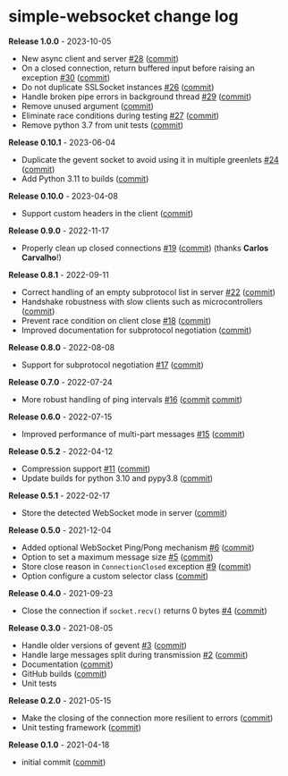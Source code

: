 # simple-websocket change log

**Release 1.0.0** - 2023-10-05

- New async client and server [#28](https://github.com/miguelgrinberg/simple-websocket/issues/28) ([commit](https://github.com/miguelgrinberg/simple-websocket/commit/57c5ffcb25c14d5c70f1ad4edd0261cdfcd27c94))
- On a closed connection, return buffered input before raising an exception [#30](https://github.com/miguelgrinberg/simple-websocket/issues/30) ([commit](https://github.com/miguelgrinberg/simple-websocket/commit/6c87abe22215c45b3dc0dadc168c3dd061eb2aa4))
- Do not duplicate SSLSocket instances [#26](https://github.com/miguelgrinberg/simple-websocket/issues/26) ([commit](https://github.com/miguelgrinberg/simple-websocket/commit/da42e98bf80f22747089946a6a08840e0bf646a9))
- Handle broken pipe errors in background thread [#29](https://github.com/miguelgrinberg/simple-websocket/issues/29) ([commit](https://github.com/miguelgrinberg/simple-websocket/commit/6f92764754550fc85b25e42182050c1e6636a41d))
- Remove unused argument ([commit](https://github.com/miguelgrinberg/simple-websocket/commit/245eedcf1e82fd3d199a6f7bf44916047588763d))
- Eliminate race conditions during testing [#27](https://github.com/miguelgrinberg/simple-websocket/issues/27) ([commit](https://github.com/miguelgrinberg/simple-websocket/commit/a37c79dc9ec8a54968d8b849c7f0a2e3bca46db8))
- Remove python 3.7 from unit tests ([commit](https://github.com/miguelgrinberg/simple-websocket/commit/761925a635901b4641ad63b6072c24ff5c4099d5))

**Release 0.10.1** - 2023-06-04

- Duplicate the gevent socket to avoid using it in multiple greenlets [#24](https://github.com/miguelgrinberg/simple-websocket/issues/24) ([commit](https://github.com/miguelgrinberg/simple-websocket/commit/ebc12b1a390ab36d8dcd020b45410da282fa8d60))
- Add Python 3.11 to builds ([commit](https://github.com/miguelgrinberg/simple-websocket/commit/df5c92a8d8b48e3482be5ad7af2628b17e6d6d07))

**Release 0.10.0** - 2023-04-08

- Support custom headers in the client ([commit](https://github.com/miguelgrinberg/simple-websocket/commit/4f5c653378e77026604b4b25b8a5373da48b5f74))

**Release 0.9.0** - 2022-11-17

- Properly clean up closed connections [#19](https://github.com/miguelgrinberg/simple-websocket/issues/19) ([commit](https://github.com/miguelgrinberg/simple-websocket/commit/9bda31010405045125b304afd633b9a9a5171335)) (thanks **Carlos Carvalho**!)

**Release 0.8.1** - 2022-09-11

- Correct handling of an empty subprotocol list in server [#22](https://github.com/miguelgrinberg/simple-websocket/issues/22) ([commit](https://github.com/miguelgrinberg/simple-websocket/commit/cf336163fbc65281163fac0c253c4281b760c169))
- Handshake robustness with slow clients such as microcontrollers ([commit](https://github.com/miguelgrinberg/simple-websocket/commit/271f8fc3ee466a0d0bd5a71543b2e50a632891dd))
- Prevent race condition on client close [#18](https://github.com/miguelgrinberg/simple-websocket/issues/18) ([commit](https://github.com/miguelgrinberg/simple-websocket/commit/e17449153b472a801df4bf2246f06a8486d91c9d))
- Improved documentation for subprotocol negotiation ([commit](https://github.com/miguelgrinberg/simple-websocket/commit/c74785482ff266c552692a330c3c71d2b9d1f438))

**Release 0.8.0** - 2022-08-08

- Support for subprotocol negotiation [#17](https://github.com/miguelgrinberg/simple-websocket/issues/17) ([commit](https://github.com/miguelgrinberg/simple-websocket/commit/04baf871e05e99d80c8905e9e9b0ff4be322e71f))

**Release 0.7.0** - 2022-07-24

- More robust handling of ping intervals [#16](https://github.com/miguelgrinberg/simple-websocket/issues/16) ([commit](https://github.com/miguelgrinberg/simple-websocket/commit/05185122a0d2548d5cbd7c3d650db9c9dd49fa76) [commit](https://github.com/miguelgrinberg/simple-websocket/commit/08bd663a918669fb12e805e08a73cae7d7aac3a1))

**Release 0.6.0** - 2022-07-15

- Improved performance of multi-part messages [#15](https://github.com/miguelgrinberg/simple-websocket/issues/15) ([commit](https://github.com/miguelgrinberg/simple-websocket/commit/ca2ea38520229ef7c881690667f23b99506f54a3))

**Release 0.5.2** - 2022-04-12

- Compression support [#11](https://github.com/miguelgrinberg/simple-websocket/issues/11) ([commit](https://github.com/miguelgrinberg/simple-websocket/commit/9277e67140a456bd34e09146732d4bdca0c6db12))
- Update builds for python 3.10 and pypy3.8 ([commit](https://github.com/miguelgrinberg/simple-websocket/commit/f44674fd8ec42b05e6ebc0571cb53ba60d3ce144))

**Release 0.5.1** - 2022-02-17

- Store the detected WebSocket mode in server ([commit](https://github.com/miguelgrinberg/simple-websocket/commit/145e3be63ad1de75eedbcfc193eb304767607bc8))

**Release 0.5.0** - 2021-12-04

- Added optional WebSocket Ping/Pong mechanism [#6](https://github.com/miguelgrinberg/simple-websocket/issues/6) ([commit](https://github.com/miguelgrinberg/simple-websocket/commit/6f13cdf74abf8627af53e03df2e84db204392a21))
- Option to set a maximum message size [#5](https://github.com/miguelgrinberg/simple-websocket/issues/5) ([commit](https://github.com/miguelgrinberg/simple-websocket/commit/b285024fc3fd75910d166fa5ad258490b70d1326))
- Store close reason in `ConnectionClosed` exception [#9](https://github.com/miguelgrinberg/simple-websocket/issues/9) ([commit](https://github.com/miguelgrinberg/simple-websocket/commit/91eaa52c659e69307e1b3a64329aafc81e3b4625))
- Option configure a custom selector class ([commit](https://github.com/miguelgrinberg/simple-websocket/commit/1b3dcf77c2aba7ccc6b0f108744f46575ef190b8))

**Release 0.4.0** - 2021-09-23

- Close the connection if `socket.recv()` returns 0 bytes [#4](https://github.com/miguelgrinberg/simple-websocket/issues/4) ([commit](https://github.com/miguelgrinberg/simple-websocket/commit/6a75a742fe28ef6fe30ca901144478c466640967))

**Release 0.3.0** - 2021-08-05

- Handle older versions of gevent [#3](https://github.com/miguelgrinberg/simple-websocket/issues/3) ([commit](https://github.com/miguelgrinberg/simple-websocket/commit/5ce50802d053bf04d1f6f8c43569105bc5c0b389))
- Handle large messages split during transmission [#2](https://github.com/miguelgrinberg/simple-websocket/issues/2) ([commit](https://github.com/miguelgrinberg/simple-websocket/commit/e16058daf6d0329028b7f9b81f65f13b64e8e45b))
- Documentation ([commit](https://github.com/miguelgrinberg/simple-websocket/commit/02cbe78c723b298af9114989c41b8660b8aad3fb))
- GitHub builds ([commit](https://github.com/miguelgrinberg/simple-websocket/commit/e846f0f86f8bdfed6fb2e7f5fff62abad6de518c))
- Unit tests

**Release 0.2.0** - 2021-05-15

- Make the closing of the connection more resilient to errors ([commit](https://github.com/miguelgrinberg/simple-websocket/commit/6cdf24a8fc1fb782db968e6d4526cced6984d5a4))
- Unit testing framework ([commit](https://github.com/miguelgrinberg/simple-websocket/commit/35de1658593a153b6926f05b3e3b2eadda814a47))

**Release 0.1.0** - 2021-04-18

- initial commit ([commit](https://github.com/miguelgrinberg/simple-websocket/commit/1ddd63d230950f40683a7771eb3ce6ae7d199c23))
